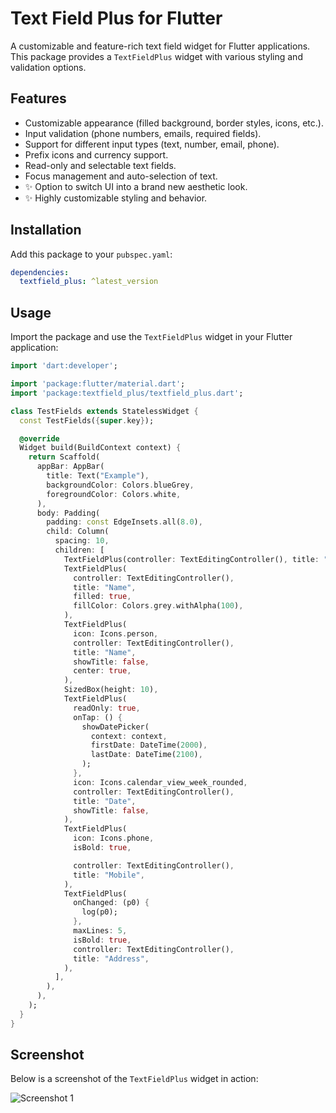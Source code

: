 # Text Field Plus for Flutter

A customizable and feature-rich text field widget for Flutter applications. This package provides a `TextFieldPlus` widget with various styling and validation options.

## Features

- Customizable appearance (filled background, border styles, icons, etc.).
- Input validation (phone numbers, emails, required fields).
- Support for different input types (text, number, email, phone).
- Prefix icons and currency support.
- Read-only and selectable text fields.
- Focus management and auto-selection of text.
- ✨ Option to switch UI into a brand new aesthetic look.
- ✨ Highly customizable styling and behavior.

## Installation

Add this package to your `pubspec.yaml`:

```yaml
dependencies:
  textfield_plus: ^latest_version
```

## Usage

Import the package and use the `TextFieldPlus` widget in your Flutter application:

```dart
import 'dart:developer';

import 'package:flutter/material.dart';
import 'package:textfield_plus/textfield_plus.dart';

class TestFields extends StatelessWidget {
  const TestFields({super.key});

  @override
  Widget build(BuildContext context) {
    return Scaffold(
      appBar: AppBar(
        title: Text("Example"),
        backgroundColor: Colors.blueGrey,
        foregroundColor: Colors.white,
      ),
      body: Padding(
        padding: const EdgeInsets.all(8.0),
        child: Column(
          spacing: 10,
          children: [
            TextFieldPlus(controller: TextEditingController(), title: "Name"),
            TextFieldPlus(
              controller: TextEditingController(),
              title: "Name",
              filled: true,
              fillColor: Colors.grey.withAlpha(100),
            ),
            TextFieldPlus(
              icon: Icons.person,
              controller: TextEditingController(),
              title: "Name",
              showTitle: false,
              center: true,
            ),
            SizedBox(height: 10),
            TextFieldPlus(
              readOnly: true,
              onTap: () {
                showDatePicker(
                  context: context,
                  firstDate: DateTime(2000),
                  lastDate: DateTime(2100),
                );
              },
              icon: Icons.calendar_view_week_rounded,
              controller: TextEditingController(),
              title: "Date",
              showTitle: false,
            ),
            TextFieldPlus(
              icon: Icons.phone,
              isBold: true,

              controller: TextEditingController(),
              title: "Mobile",
            ),
            TextFieldPlus(
              onChanged: (p0) {
                log(p0);
              },
              maxLines: 5,
              isBold: true,
              controller: TextEditingController(),
              title: "Address",
            ),
          ],
        ),
      ),
    );
  }
}

```
## Screenshot

Below is a screenshot of the `TextFieldPlus` widget in action:

![Screenshot 1](https://raw.githubusercontent.com/sanalsanjanz/textfield_plus/main/assets/images/screenshot.png)

